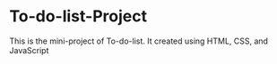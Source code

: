 # To-do-list-Project
This is the mini-project of To-do-list. It created using HTML, CSS, and JavaScript
